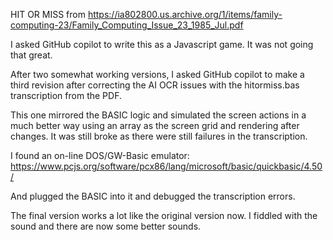 HIT OR MISS from
https://ia802800.us.archive.org/1/items/family-computing-23/Family_Computing_Issue_23_1985_Jul.pdf

I asked GitHub copilot to write this as a Javascript game.  It was not going that great.

After two somewhat working versions, I asked GitHub copilot to make a third revision after correcting the AI OCR issues with the hitormiss.bas transcription from the PDF.

This one mirrored the BASIC logic and simulated the screen actions in a much better way using an array as the screen grid and rendering after changes.   It was still broke as there were still failures in the transcription.

I found an on-line DOS/GW-Basic emulator:
https://www.pcjs.org/software/pcx86/lang/microsoft/basic/quickbasic/4.50/

And plugged the BASIC into it and debugged the transcription errors.

The final version works a lot like the original version now.   I fiddled with the sound and there are now some better sounds.

